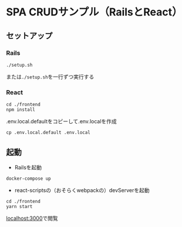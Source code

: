 # SPA CRUDサンプル（RailsとReact）

## セットアップ

### Rails

```
./setup.sh
```

または`./setup.sh`を一行ずつ実行する

### React

```
cd ./frontend
npm install
```

.env.local.defaultをコピーして.env.localを作成

```
cp .env.local.default .env.local
```

## 起動

- Railsを起動

```
docker-compose up
```

- react-scriptsの（おそらくwebpackの）devServerを起動

```
cd ./frontend
yarn start
```

[localhost:3000](localhost:3000)で閲覧

